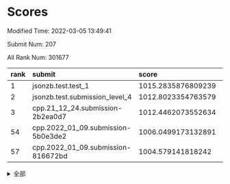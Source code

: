 # Scores

Modified Time: 2022-03-05 13:49:41

Submit Num: 207

All Rank Num: 301677

| rank |               submit               |       score        |       sigma        | pk_num |
| :--- | :--------------------------------- | :----------------- | :----------------- | :----- |
| 1    | jsonzb.test.test_1                 | 1015.2835876809239 | 0.852235961375057  | 5828   |
| 2    | jsonzb.test.submission_level_4     | 1012.8023354763579 | 0.7939692508358556 | 5828   |
| 3    | cpp.21_12_24.submission-2b2ea0d7   | 1012.4462073552634 | 0.7946278133668805 | 5830   |
| 54   | cpp.2022_01_09.submission-5b0e3de2 | 1006.0499173132891 | 0.7308348487135308 | 5834   |
| 57   | cpp.2022_01_09.submission-816672bd | 1004.579141818242  | 0.7176315212490274 | 5828   |


<details>
<summary>全部</summary>

| rank |                 submit                 |       score        |       sigma        | pk_num |
| :--- | :------------------------------------- | :----------------- | :----------------- | :----- |
| 1    | jsonzb.test.test_1                     | 1015.2835876809239 | 0.852235961375057  | 5828   |
| 2    | jsonzb.test.submission_level_4         | 1012.8023354763579 | 0.7939692508358556 | 5828   |
| 3    | cpp.21_12_24.submission-2b2ea0d7       | 1012.4462073552634 | 0.7946278133668805 | 5830   |
| 4    | gobigger.level_3.submission_level_3_9  | 1011.6144741844496 | 0.7698715238092049 | 5822   |
| 5    | gobigger.level_3.submission_level_3_1  | 1011.6043282573095 | 0.7890432352832738 | 5831   |
| 6    | gobigger.level_3.submission_level_3_26 | 1011.1168885882237 | 0.7650975180008456 | 5835   |
| 7    | gobigger.level_3.submission_level_3_37 | 1010.9642127400565 | 0.7602921844310728 | 5832   |
| 8    | gobigger.level_3.submission_level_3_49 | 1010.8683158800295 | 0.754401163191992  | 5830   |
| 9    | gobigger.level_3.submission_level_3_34 | 1010.8291617871065 | 0.7781752192495242 | 5828   |
| 10   | gobigger.level_3.submission_level_3_44 | 1010.8193548761083 | 0.8013237884805227 | 5828   |
| 11   | gobigger.level_3.submission_level_3_10 | 1010.6877307614271 | 0.7777949862977578 | 5827   |
| 12   | gobigger.level_3.submission_level_3_29 | 1010.5627066400324 | 0.757005697452261  | 5826   |
| 13   | gobigger.level_3.submission_level_3_2  | 1010.5553683255719 | 0.7777461059684695 | 5824   |
| 14   | gobigger.level_3.submission_level_3_7  | 1010.4618977092944 | 0.7937857444478679 | 5826   |
| 15   | gobigger.level_3.submission_level_3_45 | 1010.4391454725994 | 0.7493591804027093 | 5825   |
| 16   | gobigger.level_3.submission_level_3_28 | 1010.3870961244697 | 0.7675211516029165 | 5825   |
| 17   | gobigger.level_3.submission_level_3_46 | 1010.3802718253929 | 0.7596306473684981 | 5827   |
| 18   | gobigger.level_3.submission_level_3_23 | 1010.3484208962411 | 0.773324243848007  | 5827   |
| 19   | gobigger.level_3.submission_level_3_35 | 1010.3276100155376 | 0.7469810253794663 | 5832   |
| 20   | gobigger.level_3.submission_level_3_0  | 1010.2777867225007 | 0.7504762413231739 | 5828   |
| 21   | gobigger.level_3.submission_level_3_4  | 1010.2574793627255 | 0.7600097547831727 | 5831   |
| 22   | gobigger.level_3.submission_level_3_33 | 1010.1663966044742 | 0.7625504739215009 | 5827   |
| 23   | gobigger.level_3.submission_level_3_8  | 1010.1425369860252 | 0.7563741412426399 | 5832   |
| 24   | gobigger.level_3.submission_level_3_5  | 1010.1346742770207 | 0.7804591586337195 | 5829   |
| 25   | gobigger.level_3.submission_level_3_20 | 1010.1304435321848 | 0.7743855602840244 | 5826   |
| 26   | gobigger.level_3.submission_level_3_30 | 1010.1183951769211 | 0.7550345624117056 | 5826   |
| 27   | gobigger.level_3.submission_level_3_42 | 1010.0852722563156 | 0.7791618655045129 | 5828   |
| 28   | gobigger.level_3.submission_level_3_3  | 1010.0564070273748 | 0.7802271537669754 | 5826   |
| 29   | gobigger.level_3.submission_level_3_19 | 1010.0054988846954 | 0.7550128136341732 | 5828   |
| 30   | gobigger.level_3.submission_level_3_38 | 1010.0018263130721 | 0.7718531971355596 | 5831   |
| 31   | gobigger.level_3.submission_level_3_14 | 1009.8584349027684 | 0.7717841311126633 | 5831   |
| 32   | gobigger.level_3.submission_level_3_16 | 1009.7834519598528 | 0.7629531253329408 | 5832   |
| 33   | gobigger.level_3.submission_level_3_24 | 1009.77850543964   | 0.7520428814891841 | 5830   |
| 34   | gobigger.level_3.submission_level_3_43 | 1009.7723461808029 | 0.7487954216547719 | 5827   |
| 35   | gobigger.level_3.submission_level_3_47 | 1009.7470698560768 | 0.7631390690986256 | 5829   |
| 36   | gobigger.level_3.submission_level_3_12 | 1009.7375852920658 | 0.7536509054408712 | 5820   |
| 37   | gobigger.level_3.submission_level_3_17 | 1009.6747392767558 | 0.7637457292766886 | 5830   |
| 38   | gobigger.level_3.submission_level_3_6  | 1009.6645788727532 | 0.7500316469939814 | 5832   |
| 39   | gobigger.level_3.submission_level_3_36 | 1009.6462048537884 | 0.7564472652011347 | 5828   |
| 40   | gobigger.level_3.submission_level_3_25 | 1009.5564130812078 | 0.7551809982133892 | 5833   |
| 41   | gobigger.level_3.submission_level_3_22 | 1009.5553237472686 | 0.7587081724951505 | 5830   |
| 42   | gobigger.level_3.submission_level_3_40 | 1009.4420680320526 | 0.7362232833875092 | 5826   |
| 43   | gobigger.level_3.submission_level_3_41 | 1009.4203331960848 | 0.7496162919441125 | 5834   |
| 44   | gobigger.level_3.submission_level_3_18 | 1009.4057851102592 | 0.7652326502104217 | 5830   |
| 45   | gobigger.level_3.submission_level_3_21 | 1009.3177148019041 | 0.7779326136474299 | 5830   |
| 46   | gobigger.level_3.submission_level_3_32 | 1009.2663693163194 | 0.7842341684376436 | 5828   |
| 47   | gobigger.level_3.submission_level_3_39 | 1009.2448323748457 | 0.7395966260848127 | 5829   |
| 48   | gobigger.level_3.submission_level_3_11 | 1009.2002911172222 | 0.7586436104613272 | 5827   |
| 49   | gobigger.level_3.submission_level_3_27 | 1009.1873557699535 | 0.7577071189024585 | 5830   |
| 50   | gobigger.level_3.submission_level_3_15 | 1008.937901008989  | 0.748507244760993  | 5830   |
| 51   | gobigger.level_3.submission_level_3_48 | 1008.7762603606415 | 0.7392498530413163 | 5825   |
| 52   | gobigger.level_3.submission_level_3_13 | 1008.5340161303634 | 0.7444807975639903 | 5829   |
| 53   | gobigger.level_3.submission_level_3_31 | 1008.1892384777976 | 0.7399004302379159 | 5825   |
| 54   | cpp.2022_01_09.submission-5b0e3de2     | 1006.0499173132891 | 0.7308348487135308 | 5834   |
| 55   | gobigger.level_1.submission_level_1_16 | 1005.1633655033478 | 0.7261871223578173 | 5833   |
| 56   | gobigger.level_1.submission_level_1_35 | 1005.1148166324903 | 0.7123356767953322 | 5830   |
| 57   | cpp.2022_01_09.submission-816672bd     | 1004.579141818242  | 0.7176315212490274 | 5828   |
| 58   | gobigger.level_1.submission_level_1_4  | 1004.222970188498  | 0.727101345076625  | 5830   |
| 59   | gobigger.level_1.submission_level_1_1  | 1004.164213500181  | 0.7319238768168198 | 5828   |
| 60   | gobigger.level_1.submission_level_1_24 | 1004.0470738372902 | 0.7187372936907742 | 5830   |
| 61   | gobigger.level_1.submission_level_1_26 | 1004.0387487867467 | 0.7063356991268441 | 5833   |
| 62   | gobigger.level_1.submission_level_1_28 | 1004.0350421431446 | 0.730652648640646  | 5827   |
| 63   | gobigger.level_1.submission_level_1_5  | 1003.9678029649189 | 0.713204713396674  | 5824   |
| 64   | gobigger.level_1.submission_level_1_41 | 1003.9146984213199 | 0.7075423069902418 | 5833   |
| 65   | gobigger.level_1.submission_level_1_19 | 1003.8967178854662 | 0.7175041558810712 | 5831   |
| 66   | gobigger.level_1.submission_level_1_31 | 1003.873471069367  | 0.7209780534045043 | 5831   |
| 67   | gobigger.level_1.submission_level_1_37 | 1003.7770995061711 | 0.7173624455757056 | 5830   |
| 68   | gobigger.level_1.submission_level_1_49 | 1003.7464737782623 | 0.7277368918371787 | 5826   |
| 69   | gobigger.level_1.submission_level_1_36 | 1003.7332371883884 | 0.7120662625871016 | 5833   |
| 70   | gobigger.level_1.submission_level_1_34 | 1003.7212313661595 | 0.7205288020247874 | 5830   |
| 71   | gobigger.level_1.submission_level_1_40 | 1003.7180857277936 | 0.7123217565665673 | 5829   |
| 72   | gobigger.level_1.submission_level_1_10 | 1003.6278485880937 | 0.7092831641320057 | 5831   |
| 73   | gobigger.level_1.submission_level_1_42 | 1003.6221135688867 | 0.7150224188260282 | 5827   |
| 74   | gobigger.level_1.submission_level_1_8  | 1003.5453161441059 | 0.7259057687388617 | 5833   |
| 75   | gobigger.level_1.submission_level_1_12 | 1003.5093831235766 | 0.7073366147531488 | 5828   |
| 76   | gobigger.level_1.submission_level_1_14 | 1003.4203589509303 | 0.7106966796796274 | 5826   |
| 77   | gobigger.level_1.submission_level_1_2  | 1003.382924161706  | 0.7130617868207997 | 5832   |
| 78   | gobigger.level_1.submission_level_1_23 | 1003.3346604116939 | 0.7217892858667164 | 5829   |
| 79   | gobigger.level_1.submission_level_1_25 | 1003.2230854989314 | 0.7100177573929402 | 5831   |
| 80   | gobigger.level_1.submission_level_1_47 | 1003.2141470565275 | 0.7308966042474029 | 5831   |
| 81   | gobigger.level_1.submission_level_1_6  | 1003.1772382606014 | 0.7180016086675131 | 5826   |
| 82   | gobigger.level_1.submission_level_1_39 | 1003.1764826317163 | 0.7222905715358602 | 5829   |
| 83   | gobigger.level_1.submission_level_1_20 | 1003.1658439960868 | 0.7085748255015556 | 5826   |
| 84   | gobigger.level_1.submission_level_1_18 | 1003.1313840402506 | 0.7237959594835552 | 5829   |
| 85   | gobigger.level_1.submission_level_1_0  | 1003.1141758642913 | 0.7064673053737437 | 5831   |
| 86   | gobigger.level_1.submission_level_1_22 | 1003.0124824625875 | 0.7145797997942923 | 5826   |
| 87   | gobigger.level_1.submission_level_1_3  | 1002.9740573611683 | 0.7366968419532247 | 5828   |
| 88   | gobigger.level_1.submission_level_1_29 | 1002.9180947574699 | 0.7378502659975594 | 5830   |
| 89   | gobigger.level_1.submission_level_1_32 | 1002.9126362401025 | 0.7148386896978741 | 5828   |
| 90   | gobigger.level_1.submission_level_1_45 | 1002.9077719986033 | 0.7130159018753272 | 5835   |
| 91   | gobigger.level_1.submission_level_1_43 | 1002.8829257396707 | 0.7235906695054022 | 5830   |
| 92   | gobigger.level_1.submission_level_1_7  | 1002.8414231061312 | 0.7195021066512284 | 5831   |
| 93   | gobigger.level_1.submission_level_1_15 | 1002.8303496361347 | 0.711572019826954  | 5835   |
| 94   | gobigger.level_1.submission_level_1_17 | 1002.7235589743989 | 0.7066879038567528 | 5831   |
| 95   | gobigger.level_1.submission_level_1_38 | 1002.6372245390078 | 0.7222900627186803 | 5831   |
| 96   | gobigger.level_1.submission_level_1_9  | 1002.6211593704483 | 0.7173096855218938 | 5831   |
| 97   | gobigger.level_1.submission_level_1_44 | 1002.5982072537803 | 0.709189118596105  | 5829   |
| 98   | gobigger.level_1.submission_level_1_21 | 1002.4902243359732 | 0.7036570671427428 | 5832   |
| 99   | gobigger.level_1.submission_level_1_33 | 1002.3035951341452 | 0.7073320546189004 | 5825   |
| 100  | gobigger.level_1.submission_level_1_46 | 1002.2972816822427 | 0.7156659489613497 | 5829   |
| 101  | gobigger.level_1.submission_level_1_48 | 1002.1130128608502 | 0.7071682205425888 | 5834   |
| 102  | gobigger.level_1.submission_level_1_30 | 1001.9453389932929 | 0.7122323422217915 | 5830   |
| 103  | gobigger.level_1.submission_level_1_13 | 1001.6272385858161 | 0.7081604799644381 | 5829   |
| 104  | gobigger.level_1.submission_level_1_27 | 1001.595248510249  | 0.7165581296825382 | 5831   |
| 105  | gobigger.level_1.submission_level_1_11 | 1001.5727649626513 | 0.7075689669310198 | 5831   |
| 106  | gobigger.random.submission_random_28   | 997.3657578793445  | 0.7116975032523898 | 5833   |
| 107  | gobigger.random.submission_random_36   | 996.8276371294069  | 0.6967921369181036 | 5830   |
| 108  | gobigger.random.submission_random_42   | 996.7886520600376  | 0.7052457596300524 | 5829   |
| 109  | gobigger.random.submission_random_38   | 996.7450664511912  | 0.7063018574807411 | 5826   |
| 110  | gobigger.random.submission_random_34   | 996.7221683175001  | 0.705533449393855  | 5828   |
| 111  | gobigger.random.submission_random_31   | 996.701030398855   | 0.690620053302135  | 5829   |
| 112  | gobigger.random.submission_random_32   | 996.6880552767989  | 0.7124027176463256 | 5829   |
| 113  | gobigger.random.submission_random_15   | 996.5733983796174  | 0.7013783695507427 | 5833   |
| 114  | gobigger.random.submission_random_13   | 996.5100451600564  | 0.7025786683952262 | 5833   |
| 115  | gobigger.random.submission_random_24   | 996.4536743298602  | 0.7154832713895282 | 5830   |
| 116  | gobigger.random.submission_random_8    | 996.4043640205824  | 0.7193215821890925 | 5826   |
| 117  | gobigger.random.submission_random_0    | 996.3637299310668  | 0.7055132810990113 | 5829   |
| 118  | gobigger.random.submission_random_40   | 996.3567170182158  | 0.702743353533416  | 5827   |
| 119  | gobigger.random.submission_random_4    | 996.2770103456803  | 0.7195298007688306 | 5833   |
| 120  | gobigger.random.submission_random_29   | 996.265282392189   | 0.7104631366680358 | 5836   |
| 121  | gobigger.random.submission_random_7    | 996.2093418273538  | 0.708509845635971  | 5830   |
| 122  | gobigger.random.submission_random_41   | 996.2015227540362  | 0.7139766302318608 | 5832   |
| 123  | gobigger.random.submission_random_6    | 996.1178725386975  | 0.7204962597125013 | 5830   |
| 124  | gobigger.random.submission_random_5    | 995.9901617308087  | 0.7127841946375099 | 5829   |
| 125  | gobigger.random.submission_random_22   | 995.9626032895269  | 0.7060816609451183 | 5828   |
| 126  | gobigger.random.submission_random_1    | 995.9537637399529  | 0.7181297401454049 | 5828   |
| 127  | gobigger.random.submission_random_12   | 995.8807933693856  | 0.7157639096032619 | 5833   |
| 128  | gobigger.random.submission_random_49   | 995.8696600496962  | 0.7138530267508589 | 5830   |
| 129  | gobigger.random.submission_random_47   | 995.8302571433463  | 0.7180858145213489 | 5830   |
| 130  | gobigger.random.submission_random_37   | 995.790725084941   | 0.7035827791735313 | 5829   |
| 131  | gobigger.random.submission_random_14   | 995.762239085949   | 0.7129310176778175 | 5832   |
| 132  | gobigger.random.submission_random_35   | 995.7595029209522  | 0.7250284959176193 | 5829   |
| 133  | gobigger.random.submission_random_43   | 995.7504556537773  | 0.7142556809054297 | 5826   |
| 134  | gobigger.random.submission_random_39   | 995.7203614441303  | 0.7041920963694073 | 5836   |
| 135  | gobigger.random.submission_random_9    | 995.6905148635723  | 0.7098855150444823 | 5827   |
| 136  | gobigger.random.submission_random_30   | 995.6053261643018  | 0.7059211814017361 | 5826   |
| 137  | gobigger.random.submission_random_33   | 995.599810197417   | 0.7058819332841345 | 5826   |
| 138  | gobigger.random.submission_random_27   | 995.5548585627464  | 0.7239693893095287 | 5831   |
| 139  | gobigger.random.submission_random_48   | 995.5340950498129  | 0.7100751013934979 | 5831   |
| 140  | gobigger.random.submission_random_21   | 995.4866818325019  | 0.7191898858516703 | 5835   |
| 141  | gobigger.random.submission_random_3    | 995.4504209585193  | 0.7161284336097028 | 5828   |
| 142  | gobigger.random.submission_random_11   | 995.4489086591223  | 0.7050754380524407 | 5829   |
| 143  | gobigger.random.submission_random_44   | 995.4215100588376  | 0.7117916693543097 | 5833   |
| 144  | gobigger.random.submission_random_20   | 995.4181146365681  | 0.7067140740049956 | 5838   |
| 145  | gobigger.random.submission_random_23   | 995.4122170287851  | 0.7115925832200197 | 5829   |
| 146  | gobigger.random.submission_random_18   | 995.3840341468393  | 0.7140884547071727 | 5824   |
| 147  | gobigger.random.submission_random_25   | 995.3537154044066  | 0.7153874971518361 | 5831   |
| 148  | gobigger.random.submission_random_10   | 995.3263959182052  | 0.7059549920909934 | 5828   |
| 149  | gobigger.random.submission_random_45   | 995.3231742608205  | 0.7009380063424562 | 5830   |
| 150  | gobigger.random.submission_random_17   | 995.3024369778728  | 0.7113713225771994 | 5835   |
| 151  | gobigger.random.submission_random_2    | 995.2780160288488  | 0.7038887243630514 | 5829   |
| 152  | gobigger.random.submission_random_46   | 995.2475169592296  | 0.7138137654457143 | 5830   |
| 153  | gobigger.random.submission_random_26   | 994.94037142068    | 0.7078302584082325 | 5826   |
| 154  | gobigger.random.submission_random_19   | 994.9299537968467  | 0.7037518913276293 | 5834   |
| 155  | gobigger.random.submission_random_16   | 994.9073229185543  | 0.7082382635508235 | 5831   |
| 156  | gobigger.level_2.submission_level_2_25 | 993.9794354555003  | 0.7216863176838619 | 5830   |
| 157  | gobigger.level_2.submission_level_2_48 | 993.6345728272898  | 0.7358131597276293 | 5832   |
| 158  | gobigger.level_2.submission_level_2_45 | 993.5590443072665  | 0.7209171547961069 | 5831   |
| 159  | gobigger.level_2.submission_level_2_29 | 993.4939761019591  | 0.7524707325590301 | 5828   |
| 160  | gobigger.level_2.submission_level_2_23 | 993.334274075407   | 0.7380141579581043 | 5831   |
| 161  | gobigger.level_2.submission_level_2_49 | 993.1646492045776  | 0.7376719837441083 | 5826   |
| 162  | gobigger.level_2.submission_level_2_8  | 993.1260458911987  | 0.7219254405965428 | 5826   |
| 163  | gobigger.level_2.submission_level_2_16 | 993.1021127045477  | 0.7373135122372001 | 5827   |
| 164  | gobigger.level_2.submission_level_2_1  | 992.8490717472914  | 0.7310623987875364 | 5831   |
| 165  | gobigger.level_2.submission_level_2_9  | 992.7799091344165  | 0.7334638181559288 | 5830   |
| 166  | gobigger.level_2.submission_level_2_38 | 992.765555117399   | 0.7397997308915076 | 5834   |
| 167  | gobigger.level_2.submission_level_2_40 | 992.7369105914092  | 0.7302933877120495 | 5829   |
| 168  | gobigger.level_2.submission_level_2_10 | 992.6933409676004  | 0.7373292695751797 | 5835   |
| 169  | gobigger.level_2.submission_level_2_27 | 992.6773189103028  | 0.7526412732145746 | 5830   |
| 170  | gobigger.level_2.submission_level_2_7  | 992.6560259722941  | 0.7226715450918988 | 5830   |
| 171  | gobigger.level_2.submission_level_2_12 | 992.5718235666403  | 0.7388798978562532 | 5830   |
| 172  | gobigger.level_2.submission_level_2_17 | 992.5544937777848  | 0.7500201453806374 | 5832   |
| 173  | gobigger.level_2.submission_level_2_33 | 992.5024740546704  | 0.733788126341518  | 5828   |
| 174  | gobigger.level_2.submission_level_2_28 | 992.4816474216329  | 0.7389348247798102 | 5830   |
| 175  | gobigger.level_2.submission_level_2_6  | 992.4744914719826  | 0.7272041313166757 | 5831   |
| 176  | gobigger.level_2.submission_level_2_46 | 992.4152469751957  | 0.7377050985444039 | 5829   |
| 177  | gobigger.level_2.submission_level_2_24 | 992.3201428515206  | 0.7459364871408378 | 5833   |
| 178  | gobigger.level_2.submission_level_2_19 | 992.2601430199103  | 0.7339528925244464 | 5830   |
| 179  | gobigger.level_2.submission_level_2_42 | 992.2248799757398  | 0.7371808732812132 | 5825   |
| 180  | gobigger.level_2.submission_level_2_13 | 992.156411776652   | 0.7459429391877662 | 5832   |
| 181  | gobigger.level_2.submission_level_2_44 | 992.1055117581375  | 0.7450117242941895 | 5831   |
| 182  | gobigger.level_2.submission_level_2_18 | 992.0523886983052  | 0.7355365463930138 | 5829   |
| 183  | gobigger.level_2.submission_level_2_0  | 992.0402919802992  | 0.7389494601295149 | 5834   |
| 184  | gobigger.level_2.submission_level_2_21 | 992.0197913156696  | 0.7457703310342552 | 5832   |
| 185  | gobigger.level_2.submission_level_2_26 | 992.0022810603404  | 0.7629153021548803 | 5829   |
| 186  | gobigger.level_2.submission_level_2_43 | 991.9555350709896  | 0.7428354508841237 | 5828   |
| 187  | gobigger.level_2.submission_level_2_14 | 991.9458937853802  | 0.7453873638907423 | 5831   |
| 188  | gobigger.level_2.submission_level_2_37 | 991.9383426529447  | 0.7413713088026044 | 5831   |
| 189  | gobigger.level_2.submission_level_2_35 | 991.8838904658993  | 0.7363181934640601 | 5829   |
| 190  | gobigger.level_2.submission_level_2_47 | 991.8083153817153  | 0.7433109347429254 | 5830   |
| 191  | gobigger.level_2.submission_level_2_5  | 991.756336305335   | 0.7501805966984434 | 5831   |
| 192  | gobigger.level_2.submission_level_2_4  | 991.7234850369216  | 0.7628605892262362 | 5829   |
| 193  | gobigger.level_2.submission_level_2_41 | 991.6932112741454  | 0.7504997253559934 | 5829   |
| 194  | gobigger.level_2.submission_level_2_30 | 991.6847930773819  | 0.7524207707822786 | 5826   |
| 195  | gobigger.level_2.submission_level_2_31 | 991.6254881112205  | 0.7304171206892845 | 5829   |
| 196  | gobigger.level_2.submission_level_2_34 | 991.6004117203316  | 0.771796807935824  | 5826   |
| 197  | gobigger.level_2.submission_level_2_36 | 991.5740961305693  | 0.7467496001695679 | 5835   |
| 198  | gobigger.level_2.submission_level_2_15 | 991.5270610782987  | 0.741054554841416  | 5826   |
| 199  | gobigger.level_2.submission_level_2_39 | 991.215433017387   | 0.7539939856647984 | 5829   |
| 200  | gobigger.level_2.submission_level_2_22 | 991.1085840890686  | 0.74694862430212   | 5828   |
| 201  | gobigger.level_2.submission_level_2_11 | 991.0625715348776  | 0.7594443987486462 | 5826   |
| 202  | gobigger.level_2.submission_level_2_2  | 990.9841480307473  | 0.756968699836119  | 5825   |
| 203  | gobigger.level_2.submission_level_2_20 | 990.8142160771164  | 0.7469353747889125 | 5830   |
| 204  | gobigger.level_2.submission_level_2_32 | 990.7969717971455  | 0.7547117304622162 | 5830   |
| 205  | gobigger.level_2.submission_level_2_3  | 989.6250436393417  | 0.7814343347882735 | 5830   |
| 206  | gobigger.none.submission_none_0        | 977.3515735731926  | 1.2107658640482133 | 5832   |
| 207  | gobigger.none.submission_none_1        | 976.0325331887215  | 1.413142992651409  | 5829   |

</details>